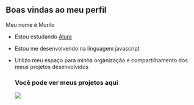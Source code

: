 ## Boas vindas ao meu perfil

Meu nome é Murilo

- Estou estudando [Alura](https://wwww.alura.com.br)
- Estou me desenvolvendo na linguagem javascript
- Utilizo meu espaço para minha organização e compartilhamento dos meus projetos desenvolvidos

  ### Você pode ver meus projetos aqui

  ![](https://media1.tenor.com/m/_KEXdS8RXYoAAAAC/kermit-freaking-out.gif)
